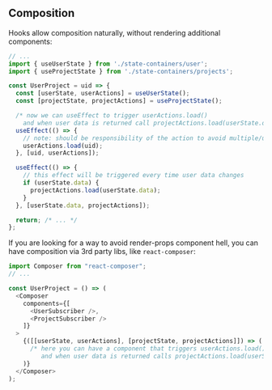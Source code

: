 ## Composition

Hooks allow composition naturally, without rendering additional components:

```js
// ...
import { useUserState } from './state-containers/user';
import { useProjectState } from './state-containers/projects';

const UserProject = uid => {
  const [userState, userActions] = useUserState();
  const [projectState, projectActions] = useProjectState();

  /* now we can useEffect to trigger userActions.load()
    and when user data is returned call projectActions.load(userState.data.id) */
  useEffect(() => {
    // note: should be responsibility of the action to avoid multiple/useless fetch requests
    userActions.load(uid);
  }, [uid, userActions]);

  useEffect(() => {
    // this effect will be triggered every time user data changes
    if (userState.data) {
      projectActions.load(userState.data);
    }
  }, [userState.data, projectActions]);

  return; /* ... */
};
```

If you are looking for a way to avoid render-props component hell, you can have composition via 3rd party libs, like `react-composer`:

```js
import Composer from "react-composer";
// ...

const UserProject = () => (
  <Composer
    components={[
      <UserSubscriber />,
      <ProjectSubscriber />
    ]}
  >
    {([[userState, userActions], [projectState, projectActions]]) => (
      /* here you can have a component that triggers userActions.load()
         and when user data is returned calls projectActions.load(userState.data.id) */
    )}
  </Composer>
);
```
